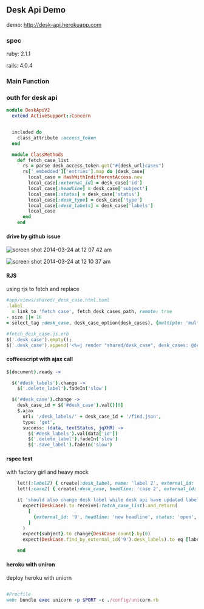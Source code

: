 ## Desk Api Demo

demo: http://desk-api.herokuapp.com

### spec

ruby: 2.1.1

rails: 4.0.4

### Main Function

### outh for desk api

```ruby
module DeskApiV2
  extend ActiveSupport::Concern


  included do
    class_attribute :access_token
  end

  module ClassMethods
    def fetch_case_list
      rs = parse desk_access_token.get("#{desk_url}cases")
      rs['_embedded']['entries'].map do |desk_case|
        local_case = HashWithIndifferentAccess.new
        local_case[:external_id] = desk_case['id']
        local_case[:headline] = desk_case['subject']
        local_case[:status] = desk_case['status']
        local_case[:desk_type] = desk_case['type']
        local_case[:desk_labels] = desk_case['labels']
        local_case
      end
    end
```

#### drive by github issue

![screen shot 2014-03-24 at 12 07 42 am](https://f.cloud.github.com/assets/83296/2495911/13882f6a-b30a-11e3-867c-f9b24d8273d2.png)

![screen shot 2014-03-24 at 12 10 37 am](https://f.cloud.github.com/assets/83296/2495921/517535d4-b30a-11e3-866e-b33c8d91032f.png)
#### RJS

using rjs to fetch and replace

```ruby
#app/views/shared/_desk_case.html.haml
.label
  = link_to 'fetch case', fetch_desk_cases_path, remote: true
- size ||= 16
= select_tag :desk_case, desk_case_option(desk_cases), {multiple: 'multiple', size: size}

#fetch_desk_case.js.erb
$('.desk_case').empty();
$('.desk_case').append('<%=j render "shared/desk_case", desk_cases: @desk_cases%>')
```

#### coffeescript with ajax call

```coffeescript
$(document).ready ->

  $('#desk_labels').change ->
    $('.delete_label').fadeIn('slow')

  $('#desk_case').change ->
    desk_case_id = $('#desk_case').val()[0]
    $.ajax
      url: '/desk_labels/' + desk_case_id + '/find.json',
      type: 'get',
      success: (data, textStatus, jqXHR) ->
        $('#desk_labels').val(data['id'])
        $('.delete_label').fadeIn('slow')
        $('.save_label').fadeIn('slow')
```

#### rspec test 
with factory girl and heavy mock

```ruby
    let!(:label2) { create(:desk_label, name: 'label 2', external_id: '345') }
    let!(:case2) { create(:desk_case, headline: 'case 2', external_id: '9', desk_labels: [label1])}

    it 'should also change desk label while desk api have updated label' do
      expect(DeskCase).to receive(:fetch_case_list).and_return(
        [
          {external_id: '9', headline: 'new headline', status: 'open', desk_type: 'case', desk_labels: ['label 2']}
        ]
      )
      expect{subject}.to change{DeskCase.count}.by(0)
      expect(DeskCase.find_by_external_id('9').desk_labels).to eq [label2]

    end
```

#### heroku with uniron 

deploy heroku with uniorn

```ruby

#Procfile
web: bundle exec unicorn -p $PORT -c ./config/unicorn.rb

```
